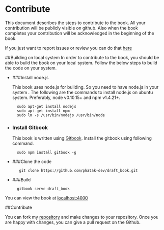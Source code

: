# Contribute
This document describes the steps to contribute to the book. All your contribution will be publicly visible on github. Also when the book completes your contribution will be acknowledged in the beginning of the book.

If you just want to report issues or review you can do that [here](https://github.com/phatak-dev/draft_book/issues)


##Building on local system
In order to contribute to the book, you should be able to build the book on your local system. Follow the below steps to build the code on your system.

* ###Install node.js

    This book uses node.js for building. So you need to have node.js in your system . The following are the commands to install node.js on ubuntu system. Preferably, node v0.10.15+ and npm v1.4.21+.


     	sudo apt-get install nodejs  
     	sudo apt-get install npm     
     	sudo ln -s /usr/bin/nodejs /usr/bin/node
	

* ### Install Gitbook

	This book is written using [Gitbook](https://www.gitbook.io). Install the gitbook using following command.

    	sudo npm install gitbook -g

* ###Clone the code

         git clone https://github.com/phatak-dev/draft_book.git

* ###Build

        gitbook serve draft_book
You can view the book at [localhost:4000](http://localhost:4000)

##Contribute

You can fork my [repository](https://github.com/phatak-dev/draft_book) and make changes to your repository. Once you are happy with changes, you can give a pull request on the Github.





